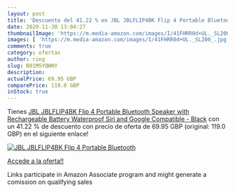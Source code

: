 ```yaml
---
layout: post
title: 'Descuento del 41.22 % en JBL JBLFLIP4BK Flip 4 Portable Bluetooth'
date: 2020-11-30 13:04:27
thumbnailImage: 'https://m.media-amazon.com/images/I/41FHRR0d+UL._SL200_.jpg'
images: [ 'https://m.media-amazon.com/images/I/41FHRR0d+UL._SL200_.jpg' ]
comments: true
category: ofertas
author: ring
slug: B01MSYQWNY
description:
actualPrice: 69.95 GBP
comparePrice: 119.0 GBP
inStock: true
---
```


Tienes [JBL JBLFLIP4BK Flip 4 Portable Bluetooth Speaker with Rechargeable Battery  Waterproof  Siri and Google Compatible - Black](https://www.amazon.co.uk/dp/B01MSYQWNY/?tag=tolees0a-21) con un 41.22 % de descuento con precio de oferta de 69.95 GBP (original: 119.0 GBP) en el siguiente enlace!

[![JBL JBLFLIP4BK Flip 4 Portable Bluetooth](https://m.media-amazon.com/images/I/41FHRR0d+UL._SL200_.jpg)](https://www.amazon.co.uk/dp/B01MSYQWNY/?tag=tolees0a-21)

[Accede a la oferta!!](https://www.amazon.co.uk/dp/B01MSYQWNY/?tag=tolees0a-21)

Links participate in Amazon Associate program and might generate a comission on qualifying sales


